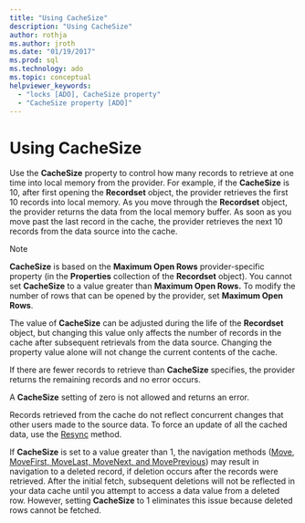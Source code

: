 ```yaml
---
title: "Using CacheSize"
description: "Using CacheSize"
author: rothja
ms.author: jroth
ms.date: "01/19/2017"
ms.prod: sql
ms.technology: ado
ms.topic: conceptual
helpviewer_keywords:
  - "locks [ADO], CacheSize property"
  - "CacheSize property [ADO]"
---
```

# Using CacheSize
Use the **CacheSize** property to control how many records to retrieve at one time into local memory from the provider. For example, if the **CacheSize** is 10, after first opening the **Recordset** object, the provider retrieves the first 10 records into local memory. As you move through the **Recordset** object, the provider returns the data from the local memory buffer. As soon as you move past the last record in the cache, the provider retrieves the next 10 records from the data source into the cache.  
  
> [!NOTE]
>  **CacheSize** is based on the **Maximum Open Rows** provider-specific property (in the **Properties** collection of the **Recordset** object). You cannot set **CacheSize** to a value greater than **Maximum Open Rows.** To modify the number of rows that can be opened by the provider, set **Maximum Open Rows**.  
  
 The value of **CacheSize** can be adjusted during the life of the **Recordset** object, but changing this value only affects the number of records in the cache after subsequent retrievals from the data source. Changing the property value alone will not change the current contents of the cache.  
  
 If there are fewer records to retrieve than **CacheSize** specifies, the provider returns the remaining records and no error occurs.  
  
 A **CacheSize** setting of zero is not allowed and returns an error.  
  
 Records retrieved from the cache do not reflect concurrent changes that other users made to the source data. To force an update of all the cached data, use the [Resync](../../../ado/reference/ado-api/resync-method.md) method.  
  
 If **CacheSize** is set to a value greater than 1, the navigation methods ([Move](../../../ado/reference/ado-api/move-method-ado.md), [MoveFirst, MoveLast, MoveNext, and MovePrevious](../../../ado/reference/ado-api/movefirst-movelast-movenext-and-moveprevious-methods-ado.md)) may result in navigation to a deleted record, if deletion occurs after the records were retrieved. After the initial fetch, subsequent deletions will not be reflected in your data cache until you attempt to access a data value from a deleted row. However, setting **CacheSize** to 1 eliminates this issue because deleted rows cannot be fetched.
